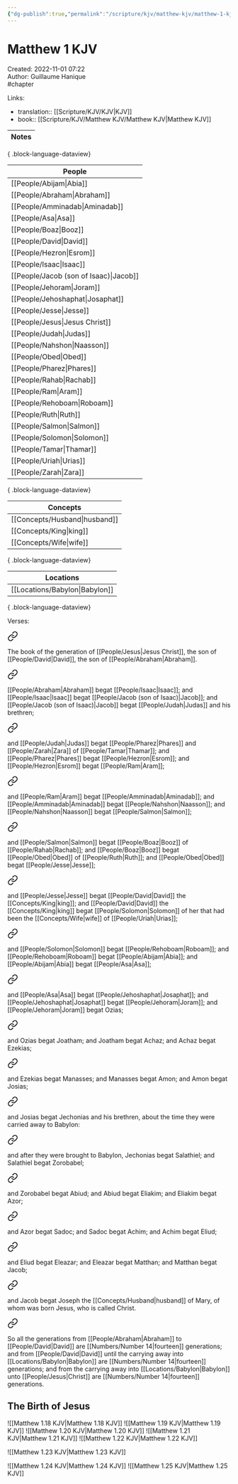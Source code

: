 ```yaml
---
{"dg-publish":true,"permalink":"/scripture/kjv/matthew-kjv/matthew-1-kjv/matthew-1-kjv/"}
---
```


# Matthew 1 KJV

Created: 2022-11-01 07:22  
Author: Guillaume Hanique  
#chapter

Links:

- translation:: [[Scripture/KJV/KJV\|KJV]]
- book:: [[Scripture/KJV/Matthew KJV/Matthew KJV\|Matthew KJV]]

| Notes |
| ----- |

{ .block-language-dataview}

| People                                    |
| ----------------------------------------- |
| [[People/Abijam\|Abia]]                |
| [[People/Abraham\|Abraham]]            |
| [[People/Amminadab\|Aminadab]]         |
| [[People/Asa\|Asa]]                    |
| [[People/Boaz\|Booz]]                  |
| [[People/David\|David]]                |
| [[People/Hezron\|Esrom]]               |
| [[People/Isaac\|Isaac]]                |
| [[People/Jacob (son of Isaac)\|Jacob]] |
| [[People/Jehoram\|Joram]]              |
| [[People/Jehoshaphat\|Josaphat]]       |
| [[People/Jesse\|Jesse]]                |
| [[People/Jesus\|Jesus Christ]]         |
| [[People/Judah\|Judas]]                |
| [[People/Nahshon\|Naasson]]            |
| [[People/Obed\|Obed]]                  |
| [[People/Pharez\|Phares]]              |
| [[People/Rahab\|Rachab]]               |
| [[People/Ram\|Aram]]                   |
| [[People/Rehoboam\|Roboam]]            |
| [[People/Ruth\|Ruth]]                  |
| [[People/Salmon\|Salmon]]              |
| [[People/Solomon\|Solomon]]            |
| [[People/Tamar\|Thamar]]               |
| [[People/Uriah\|Urias]]                |
| [[People/Zarah\|Zara]]                 |

{ .block-language-dataview}

| Concepts                         |
| -------------------------------- |
| [[Concepts/Husband\|husband]] |
| [[Concepts/King\|king]]       |
| [[Concepts/Wife\|wife]]       |

{ .block-language-dataview}

| Locations                         |
| --------------------------------- |
| [[Locations/Babylon\|Babylon]] |

{ .block-language-dataview}

Verses:


<div class="transclusion internal-embed is-loaded"><a class="markdown-embed-link" href="/scripture/kjv/matthew-kjv/matthew-1-kjv/matthew-1-1-kjv/" aria-label="Open link"><svg xmlns="http://www.w3.org/2000/svg" width="24" height="24" viewBox="0 0 24 24" fill="none" stroke="currentColor" stroke-width="2" stroke-linecap="round" stroke-linejoin="round" class="svg-icon lucide-link"><path d="M10 13a5 5 0 0 0 7.54.54l3-3a5 5 0 0 0-7.07-7.07l-1.72 1.71"></path><path d="M14 11a5 5 0 0 0-7.54-.54l-3 3a5 5 0 0 0 7.07 7.07l1.71-1.71"></path></svg></a><div class="markdown-embed">



The book of the generation of [[People/Jesus\|Jesus Christ]], the son of [[People/David\|David]], the son of [[People/Abraham\|Abraham]].


</div></div>



<div class="transclusion internal-embed is-loaded"><a class="markdown-embed-link" href="/scripture/kjv/matthew-kjv/matthew-1-kjv/matthew-1-2-kjv/" aria-label="Open link"><svg xmlns="http://www.w3.org/2000/svg" width="24" height="24" viewBox="0 0 24 24" fill="none" stroke="currentColor" stroke-width="2" stroke-linecap="round" stroke-linejoin="round" class="svg-icon lucide-link"><path d="M10 13a5 5 0 0 0 7.54.54l3-3a5 5 0 0 0-7.07-7.07l-1.72 1.71"></path><path d="M14 11a5 5 0 0 0-7.54-.54l-3 3a5 5 0 0 0 7.07 7.07l1.71-1.71"></path></svg></a><div class="markdown-embed">



[[People/Abraham\|Abraham]] begat [[People/Isaac\|Isaac]]; and [[People/Isaac\|Isaac]] begat [[People/Jacob (son of Isaac)\|Jacob]]; and [[People/Jacob (son of Isaac)\|Jacob]] begat [[People/Judah\|Judas]] and his brethren;


</div></div>


<div class="transclusion internal-embed is-loaded"><a class="markdown-embed-link" href="/scripture/kjv/matthew-kjv/matthew-1-kjv/matthew-1-3-kjv/" aria-label="Open link"><svg xmlns="http://www.w3.org/2000/svg" width="24" height="24" viewBox="0 0 24 24" fill="none" stroke="currentColor" stroke-width="2" stroke-linecap="round" stroke-linejoin="round" class="svg-icon lucide-link"><path d="M10 13a5 5 0 0 0 7.54.54l3-3a5 5 0 0 0-7.07-7.07l-1.72 1.71"></path><path d="M14 11a5 5 0 0 0-7.54-.54l-3 3a5 5 0 0 0 7.07 7.07l1.71-1.71"></path></svg></a><div class="markdown-embed">



and [[People/Judah\|Judas]] begat [[People/Pharez\|Phares]] and [[People/Zarah\|Zara]] of [[People/Tamar\|Thamar]]; and [[People/Pharez\|Phares]] begat [[People/Hezron\|Esrom]]; and [[People/Hezron\|Esrom]] begat [[People/Ram\|Aram]];


</div></div>


<div class="transclusion internal-embed is-loaded"><a class="markdown-embed-link" href="/scripture/kjv/matthew-kjv/matthew-1-kjv/matthew-1-4-kjv/" aria-label="Open link"><svg xmlns="http://www.w3.org/2000/svg" width="24" height="24" viewBox="0 0 24 24" fill="none" stroke="currentColor" stroke-width="2" stroke-linecap="round" stroke-linejoin="round" class="svg-icon lucide-link"><path d="M10 13a5 5 0 0 0 7.54.54l3-3a5 5 0 0 0-7.07-7.07l-1.72 1.71"></path><path d="M14 11a5 5 0 0 0-7.54-.54l-3 3a5 5 0 0 0 7.07 7.07l1.71-1.71"></path></svg></a><div class="markdown-embed">



and [[People/Ram\|Aram]] begat [[People/Amminadab\|Aminadab]]; and [[People/Amminadab\|Aminadab]] begat [[People/Nahshon\|Naasson]]; and [[People/Nahshon\|Naasson]] begat [[People/Salmon\|Salmon]];


</div></div>


<div class="transclusion internal-embed is-loaded"><a class="markdown-embed-link" href="/scripture/kjv/matthew-kjv/matthew-1-kjv/matthew-1-5-kjv/" aria-label="Open link"><svg xmlns="http://www.w3.org/2000/svg" width="24" height="24" viewBox="0 0 24 24" fill="none" stroke="currentColor" stroke-width="2" stroke-linecap="round" stroke-linejoin="round" class="svg-icon lucide-link"><path d="M10 13a5 5 0 0 0 7.54.54l3-3a5 5 0 0 0-7.07-7.07l-1.72 1.71"></path><path d="M14 11a5 5 0 0 0-7.54-.54l-3 3a5 5 0 0 0 7.07 7.07l1.71-1.71"></path></svg></a><div class="markdown-embed">



and [[People/Salmon\|Salmon]] begat [[People/Boaz\|Booz]] of [[People/Rahab\|Rachab]]; and [[People/Boaz\|Booz]] begat [[People/Obed\|Obed]] of [[People/Ruth\|Ruth]]; and [[People/Obed\|Obed]] begat [[People/Jesse\|Jesse]];


</div></div>


<div class="transclusion internal-embed is-loaded"><a class="markdown-embed-link" href="/scripture/kjv/matthew-kjv/matthew-1-kjv/matthew-1-6-kjv/" aria-label="Open link"><svg xmlns="http://www.w3.org/2000/svg" width="24" height="24" viewBox="0 0 24 24" fill="none" stroke="currentColor" stroke-width="2" stroke-linecap="round" stroke-linejoin="round" class="svg-icon lucide-link"><path d="M10 13a5 5 0 0 0 7.54.54l3-3a5 5 0 0 0-7.07-7.07l-1.72 1.71"></path><path d="M14 11a5 5 0 0 0-7.54-.54l-3 3a5 5 0 0 0 7.07 7.07l1.71-1.71"></path></svg></a><div class="markdown-embed">



and [[People/Jesse\|Jesse]] begat [[People/David\|David]] the [[Concepts/King\|king]]; and [[People/David\|David]] the [[Concepts/King\|king]] begat [[People/Solomon\|Solomon]] of her that had been the [[Concepts/Wife\|wife]] of [[People/Uriah\|Urias]];


</div></div>


<div class="transclusion internal-embed is-loaded"><a class="markdown-embed-link" href="/scripture/kjv/matthew-kjv/matthew-1-kjv/matthew-1-7-kjv/" aria-label="Open link"><svg xmlns="http://www.w3.org/2000/svg" width="24" height="24" viewBox="0 0 24 24" fill="none" stroke="currentColor" stroke-width="2" stroke-linecap="round" stroke-linejoin="round" class="svg-icon lucide-link"><path d="M10 13a5 5 0 0 0 7.54.54l3-3a5 5 0 0 0-7.07-7.07l-1.72 1.71"></path><path d="M14 11a5 5 0 0 0-7.54-.54l-3 3a5 5 0 0 0 7.07 7.07l1.71-1.71"></path></svg></a><div class="markdown-embed">



and [[People/Solomon\|Solomon]] begat [[People/Rehoboam\|Roboam]]; and [[People/Rehoboam\|Roboam]] begat [[People/Abijam\|Abia]]; and [[People/Abijam\|Abia]] begat [[People/Asa\|Asa]];


</div></div>


<div class="transclusion internal-embed is-loaded"><a class="markdown-embed-link" href="/scripture/kjv/matthew-kjv/matthew-1-kjv/matthew-1-8-kjv/" aria-label="Open link"><svg xmlns="http://www.w3.org/2000/svg" width="24" height="24" viewBox="0 0 24 24" fill="none" stroke="currentColor" stroke-width="2" stroke-linecap="round" stroke-linejoin="round" class="svg-icon lucide-link"><path d="M10 13a5 5 0 0 0 7.54.54l3-3a5 5 0 0 0-7.07-7.07l-1.72 1.71"></path><path d="M14 11a5 5 0 0 0-7.54-.54l-3 3a5 5 0 0 0 7.07 7.07l1.71-1.71"></path></svg></a><div class="markdown-embed">



and [[People/Asa\|Asa]] begat [[People/Jehoshaphat\|Josaphat]]; and [[People/Jehoshaphat\|Josaphat]] begat [[People/Jehoram\|Joram]]; and [[People/Jehoram\|Joram]] begat Ozias;


</div></div>


<div class="transclusion internal-embed is-loaded"><a class="markdown-embed-link" href="/scripture/kjv/matthew-kjv/matthew-1-kjv/matthew-1-9-kjv/" aria-label="Open link"><svg xmlns="http://www.w3.org/2000/svg" width="24" height="24" viewBox="0 0 24 24" fill="none" stroke="currentColor" stroke-width="2" stroke-linecap="round" stroke-linejoin="round" class="svg-icon lucide-link"><path d="M10 13a5 5 0 0 0 7.54.54l3-3a5 5 0 0 0-7.07-7.07l-1.72 1.71"></path><path d="M14 11a5 5 0 0 0-7.54-.54l-3 3a5 5 0 0 0 7.07 7.07l1.71-1.71"></path></svg></a><div class="markdown-embed">



and Ozias begat Joatham; and Joatham begat Achaz; and Achaz begat Ezekias;


</div></div>


<div class="transclusion internal-embed is-loaded"><a class="markdown-embed-link" href="/scripture/kjv/matthew-kjv/matthew-1-kjv/matthew-1-10-kjv/" aria-label="Open link"><svg xmlns="http://www.w3.org/2000/svg" width="24" height="24" viewBox="0 0 24 24" fill="none" stroke="currentColor" stroke-width="2" stroke-linecap="round" stroke-linejoin="round" class="svg-icon lucide-link"><path d="M10 13a5 5 0 0 0 7.54.54l3-3a5 5 0 0 0-7.07-7.07l-1.72 1.71"></path><path d="M14 11a5 5 0 0 0-7.54-.54l-3 3a5 5 0 0 0 7.07 7.07l1.71-1.71"></path></svg></a><div class="markdown-embed">



and Ezekias begat Manasses; and Manasses begat Amon; and Amon begat Josias;


</div></div>


<div class="transclusion internal-embed is-loaded"><a class="markdown-embed-link" href="/scripture/kjv/matthew-kjv/matthew-1-kjv/matthew-1-11-kjv/" aria-label="Open link"><svg xmlns="http://www.w3.org/2000/svg" width="24" height="24" viewBox="0 0 24 24" fill="none" stroke="currentColor" stroke-width="2" stroke-linecap="round" stroke-linejoin="round" class="svg-icon lucide-link"><path d="M10 13a5 5 0 0 0 7.54.54l3-3a5 5 0 0 0-7.07-7.07l-1.72 1.71"></path><path d="M14 11a5 5 0 0 0-7.54-.54l-3 3a5 5 0 0 0 7.07 7.07l1.71-1.71"></path></svg></a><div class="markdown-embed">



and Josias begat Jechonias and his brethren, about the time they were carried away to Babylon:


</div></div>


<div class="transclusion internal-embed is-loaded"><a class="markdown-embed-link" href="/scripture/kjv/matthew-kjv/matthew-1-kjv/matthew-1-12-kjv/" aria-label="Open link"><svg xmlns="http://www.w3.org/2000/svg" width="24" height="24" viewBox="0 0 24 24" fill="none" stroke="currentColor" stroke-width="2" stroke-linecap="round" stroke-linejoin="round" class="svg-icon lucide-link"><path d="M10 13a5 5 0 0 0 7.54.54l3-3a5 5 0 0 0-7.07-7.07l-1.72 1.71"></path><path d="M14 11a5 5 0 0 0-7.54-.54l-3 3a5 5 0 0 0 7.07 7.07l1.71-1.71"></path></svg></a><div class="markdown-embed">



and after they were brought to Babylon, Jechonias begat Salathiel; and Salathiel begat Zorobabel;


</div></div>


<div class="transclusion internal-embed is-loaded"><a class="markdown-embed-link" href="/scripture/kjv/matthew-kjv/matthew-1-kjv/matthew-1-13-kjv/" aria-label="Open link"><svg xmlns="http://www.w3.org/2000/svg" width="24" height="24" viewBox="0 0 24 24" fill="none" stroke="currentColor" stroke-width="2" stroke-linecap="round" stroke-linejoin="round" class="svg-icon lucide-link"><path d="M10 13a5 5 0 0 0 7.54.54l3-3a5 5 0 0 0-7.07-7.07l-1.72 1.71"></path><path d="M14 11a5 5 0 0 0-7.54-.54l-3 3a5 5 0 0 0 7.07 7.07l1.71-1.71"></path></svg></a><div class="markdown-embed">



and Zorobabel begat Abiud; and Abiud begat Eliakim; and Eliakim begat Azor;


</div></div>


<div class="transclusion internal-embed is-loaded"><a class="markdown-embed-link" href="/scripture/kjv/matthew-kjv/matthew-1-kjv/matthew-1-14-kjv/" aria-label="Open link"><svg xmlns="http://www.w3.org/2000/svg" width="24" height="24" viewBox="0 0 24 24" fill="none" stroke="currentColor" stroke-width="2" stroke-linecap="round" stroke-linejoin="round" class="svg-icon lucide-link"><path d="M10 13a5 5 0 0 0 7.54.54l3-3a5 5 0 0 0-7.07-7.07l-1.72 1.71"></path><path d="M14 11a5 5 0 0 0-7.54-.54l-3 3a5 5 0 0 0 7.07 7.07l1.71-1.71"></path></svg></a><div class="markdown-embed">



and Azor begat Sadoc; and Sadoc begat Achim; and Achim begat Eliud;


</div></div>


<div class="transclusion internal-embed is-loaded"><a class="markdown-embed-link" href="/scripture/kjv/matthew-kjv/matthew-1-kjv/matthew-1-15-kjv/" aria-label="Open link"><svg xmlns="http://www.w3.org/2000/svg" width="24" height="24" viewBox="0 0 24 24" fill="none" stroke="currentColor" stroke-width="2" stroke-linecap="round" stroke-linejoin="round" class="svg-icon lucide-link"><path d="M10 13a5 5 0 0 0 7.54.54l3-3a5 5 0 0 0-7.07-7.07l-1.72 1.71"></path><path d="M14 11a5 5 0 0 0-7.54-.54l-3 3a5 5 0 0 0 7.07 7.07l1.71-1.71"></path></svg></a><div class="markdown-embed">



and Eliud begat Eleazar; and Eleazar begat Matthan; and Matthan begat Jacob;


</div></div>


<div class="transclusion internal-embed is-loaded"><a class="markdown-embed-link" href="/scripture/kjv/matthew-kjv/matthew-1-kjv/matthew-1-16-kjv/" aria-label="Open link"><svg xmlns="http://www.w3.org/2000/svg" width="24" height="24" viewBox="0 0 24 24" fill="none" stroke="currentColor" stroke-width="2" stroke-linecap="round" stroke-linejoin="round" class="svg-icon lucide-link"><path d="M10 13a5 5 0 0 0 7.54.54l3-3a5 5 0 0 0-7.07-7.07l-1.72 1.71"></path><path d="M14 11a5 5 0 0 0-7.54-.54l-3 3a5 5 0 0 0 7.07 7.07l1.71-1.71"></path></svg></a><div class="markdown-embed">



and Jacob begat Joseph the [[Concepts/Husband\|husband]] of Mary, of whom was born Jesus, who is called Christ.


</div></div>



<div class="transclusion internal-embed is-loaded"><a class="markdown-embed-link" href="/scripture/kjv/matthew-kjv/matthew-1-kjv/matthew-1-17-kjv/" aria-label="Open link"><svg xmlns="http://www.w3.org/2000/svg" width="24" height="24" viewBox="0 0 24 24" fill="none" stroke="currentColor" stroke-width="2" stroke-linecap="round" stroke-linejoin="round" class="svg-icon lucide-link"><path d="M10 13a5 5 0 0 0 7.54.54l3-3a5 5 0 0 0-7.07-7.07l-1.72 1.71"></path><path d="M14 11a5 5 0 0 0-7.54-.54l-3 3a5 5 0 0 0 7.07 7.07l1.71-1.71"></path></svg></a><div class="markdown-embed">



So all the generations from [[People/Abraham\|Abraham]] to [[People/David\|David]] are [[Numbers/Number 14\|fourteen]] generations; and from [[People/David\|David]] until the carrying away into [[Locations/Babylon\|Babylon]] are [[Numbers/Number 14\|fourteen]] generations; and from the carrying away into [[Locations/Babylon\|Babylon]] unto [[People/Jesus\|Christ]] are [[Numbers/Number 14\|fourteen]] generations.




</div></div>


## The Birth of Jesus

![[Matthew 1.18 KJV\|Matthew 1.18 KJV]]
![[Matthew 1.19 KJV\|Matthew 1.19 KJV]]
![[Matthew 1.20 KJV\|Matthew 1.20 KJV]]
![[Matthew 1.21 KJV\|Matthew 1.21 KJV]]
![[Matthew 1.22 KJV\|Matthew 1.22 KJV]]

![[Matthew 1.23 KJV\|Matthew 1.23 KJV]]

![[Matthew 1.24 KJV\|Matthew 1.24 KJV]]
![[Matthew 1.25 KJV\|Matthew 1.25 KJV]]
